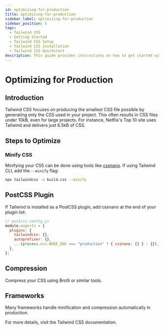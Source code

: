 ```yaml
---
id: optimizing-for-production
title: optimizing-for-production
sidebar_label: optimizing-for-production
sidebar_position: 5
tags:
  - Tailwind CSS
  - Getting Started
  - Tailwind CSS Setup
  - Tailwind CSS Installation
  - Tailwind CSS Quickstart
description: This guide provides instructions on how to get started with Tailwind CSS, including installation and basic usage.
---
```


# Optimizing for Production

## Introduction

Tailwind CSS focuses on producing the smallest CSS file possible by generating only the CSS used in your project. This often results in CSS files under 10kB, even for large projects. For instance, Netflix's Top 10 site uses Tailwind and delivers just 6.5kB of CSS.

## Steps to Optimize

### Minify CSS

Minifying your CSS can be done using tools like [cssnano](https://cssnano.co). If using Tailwind CLI, add the `--minify` flag:

```bash
npx tailwindcss -o build.css --minify
```

## PostCSS Plugin

If Tailwind is installed as a PostCSS plugin, add cssnano at the end of your plugin list:

```javascript
// postcss.config.js
module.exports = {
  plugins: {
    tailwindcss: {},
    autoprefixer: {},
    ...(process.env.NODE_ENV === "production" ? { cssnano: {} } : {}),
  },
};
```

## Compression

Compress your CSS using Brotli or similar tools.

## Frameworks

Many frameworks handle minification and compression automatically in production.

For more details, visit the Tailwind CSS documentation.
